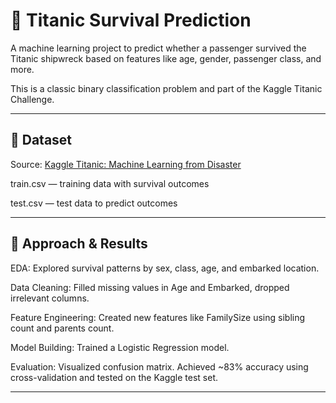 # 🚢 Titanic Survival Prediction
A machine learning project to predict whether a passenger survived the Titanic shipwreck based on features like age, gender, passenger class, and more. 

This is a classic binary classification problem and part of the Kaggle Titanic Challenge.

---

## 📁 Dataset

Source: [Kaggle Titanic: Machine Learning from Disaster]([url](https://www.kaggle.com/competitions/titanic))

train.csv — training data with survival outcomes

test.csv — test data to predict outcomes

---

## 🚀 Approach & Results

EDA: Explored survival patterns by sex, class, age, and embarked location.

Data Cleaning: Filled missing values in Age and Embarked, dropped irrelevant columns.

Feature Engineering: Created new features like FamilySize using sibling count and parents count.

Model Building: Trained a Logistic Regression model.

Evaluation: Visualized confusion matrix. Achieved ~83% accuracy using cross-validation and tested on the Kaggle test set.

---
